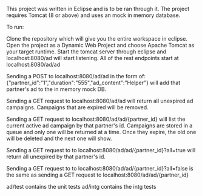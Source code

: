 This project was written in Eclipse and is to be ran through it.  The project requires Tomcat (8 or above) and uses an mock in memory database.

To run:

Clone the repository which will give you the entire workspace in eclipse.
Open the project as a Dynamic Web Project and choose Apache Tomcat as your target runtime.
Start the tomcat server through eclipse and localhost:8080/ad will start listening.
All of the rest endpoints start at localhost:8080/ad/ad

Sending a POST to localhost:8080/ad/ad in the form of:
{"partner_id":"1","duration":"555","ad_content":"Helper"}
will add that partner's ad to the in memory mock DB.

Sending a GET request to localhost:8080/ad/ad will return all unexpired ad campaigns.  Campaigns that are expired will be removed.

Sending a GET request to localhost:8080/ad/ad/{partner_id} will list the current active ad campaign by that partner's id.  Campaigns are stored in a queue and only one will be returned at a time.  Once they expire, the old one will be deleted and the next one will show.

Sending a GET request to to localhost:8080/ad/ad/{partner_id}?all=true will return all unexpired by that partner's id.

Sending a GET request to to localhost:8080/ad/ad/{partner_id}?all=false is the same as sending a GET request to localhost:8080/ad/ad/{partner_id}

ad/test contains the unit tests
ad/intg contains the intg tests
